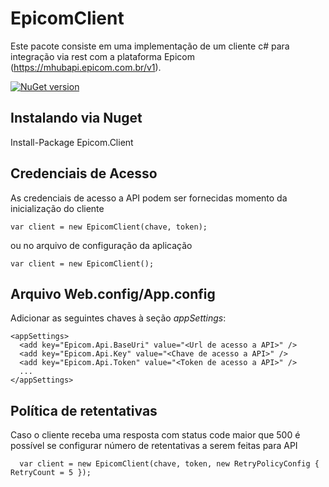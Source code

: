 # EpicomClient
Este pacote consiste em uma implementação de um cliente c# para integração via rest com a plataforma Epicom (https://mhubapi.epicom.com.br/v1). 

[![NuGet version](https://badge.fury.io/nu/epicom.client.svg)](https://badge.fury.io/nu/Epicom.Client)

## Instalando via  Nuget

Install-Package Epicom.Client

## Credenciais de Acesso

As credenciais de acesso a API podem ser fornecidas momento da inicialização do cliente
   
    var client = new EpicomClient(chave, token);

ou no arquivo de configuração da aplicação

    var client = new EpicomClient();

## Arquivo Web.config/App.config

Adicionar as seguintes chaves à seção *appSettings*:

    <appSettings>    
      <add key="Epicom.Api.BaseUri" value="<Url de acesso a API>" />
      <add key="Epicom.Api.Key" value="<Chave de acesso a API>" />
      <add key="Epicom.Api.Token" value="<Token de acesso a API>" />
      ...
    </appSettings>
    
## Política de retentativas

Caso o cliente receba uma resposta com status code maior que 500 é possível se configurar número de retentativas a serem feitas para API

      var client = new EpicomClient(chave, token, new RetryPolicyConfig { RetryCount = 5 });

